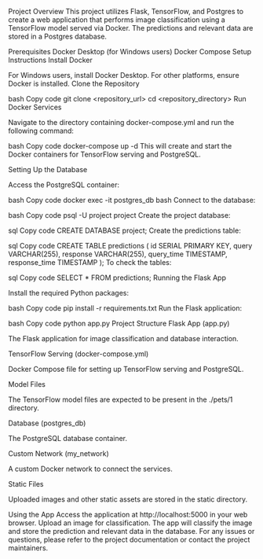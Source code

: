Project Overview
This project utilizes Flask, TensorFlow, and Postgres to create a web application that performs image classification using a TensorFlow model served via Docker. The predictions and relevant data are stored in a Postgres database.

Prerequisites
Docker Desktop (for Windows users)
Docker Compose
Setup Instructions
Install Docker

For Windows users, install Docker Desktop.
For other platforms, ensure Docker is installed.
Clone the Repository

bash
Copy code
git clone <repository_url>
cd <repository_directory>
Run Docker Services

Navigate to the directory containing docker-compose.yml and run the following command:

bash
Copy code
docker-compose up -d
This will create and start the Docker containers for TensorFlow serving and PostgreSQL.

Setting Up the Database

Access the PostgreSQL container:

bash
Copy code
docker exec -it postgres_db bash
Connect to the database:

bash
Copy code
psql -U project project
Create the project database:

sql
Copy code
CREATE DATABASE project;
Create the predictions table:

sql
Copy code
CREATE TABLE predictions (
    id SERIAL PRIMARY KEY,
    query VARCHAR(255),
    response VARCHAR(255),
    query_time TIMESTAMP,
    response_time TIMESTAMP
);
To check the tables:

sql
Copy code
SELECT * FROM predictions;
Running the Flask App

Install the required Python packages:

bash
Copy code
pip install -r requirements.txt
Run the Flask application:

bash
Copy code
python app.py
Project Structure
Flask App (app.py)

The Flask application for image classification and database interaction.

TensorFlow Serving (docker-compose.yml)

Docker Compose file for setting up TensorFlow serving and PostgreSQL.

Model Files

The TensorFlow model files are expected to be present in the ./pets/1 directory.

Database (postgres_db)

The PostgreSQL database container.

Custom Network (my_network)

A custom Docker network to connect the services.

Static Files

Uploaded images and other static assets are stored in the static directory.

Using the App
Access the application at http://localhost:5000 in your web browser.
Upload an image for classification.
The app will classify the image and store the prediction and relevant data in the database.
For any issues or questions, please refer to the project documentation or contact the project maintainers.
